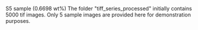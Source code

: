 S5 sample (0.6698 wt%)
The folder "tiff_series_processed" initially contains 5000 tif images. Only 5 sample images are provided here for demonstration purposes.
